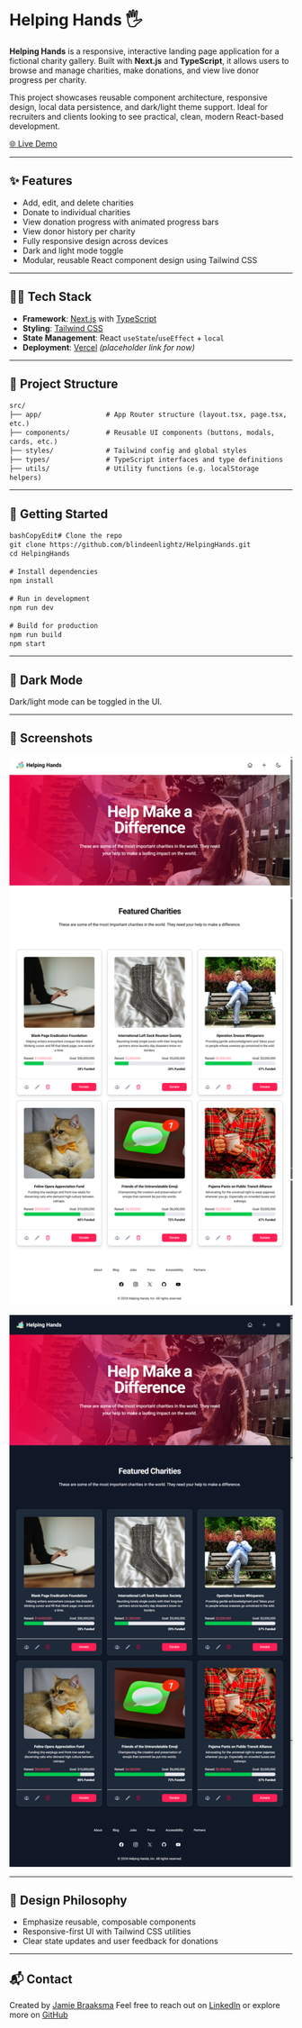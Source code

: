 # Helping Hands 🖐️

**Helping Hands** is a responsive, interactive landing page application for a fictional charity gallery. Built with **Next.js** and **TypeScript**, it allows users to browse and manage charities, make donations, and view live donor progress per charity.

This project showcases reusable component architecture, responsive design, local data persistence, and dark/light theme support. Ideal for recruiters and clients looking to see practical, clean, modern React-based development.

<a href="https://your-demo-link.com" target="_blank" rel="noopener noreferrer">🌐 Live Demo</a>

------

## ✨ Features

- Add, edit, and delete charities
- Donate to individual charities
- View donation progress with animated progress bars
- View donor history per charity
- Fully responsive design across devices
- Dark and light mode toggle
- Modular, reusable React component design using Tailwind CSS

------

## 🧑‍💻 Tech Stack

- **Framework**: [Next.js](https://nextjs.org/) with [TypeScript](https://www.typescriptlang.org/)
- **Styling**: [Tailwind CSS](https://tailwindcss.com/)
- **State Management**: React `useState`/`useEffect` + `local`
- **Deployment**: [Vercel](https://vercel.com/) *(placeholder link for now)*

------

## 📁 Project Structure

```
src/
├── app/                # App Router structure (layout.tsx, page.tsx, etc.)
├── components/         # Reusable UI components (buttons, modals, cards, etc.)
├── styles/             # Tailwind config and global styles
├── types/              # TypeScript interfaces and type definitions
├── utils/              # Utility functions (e.g. localStorage helpers)
```

------

## 🚀 Getting Started

```
bashCopyEdit# Clone the repo
git clone https://github.com/blindeenlightz/HelpingHands.git
cd HelpingHands

# Install dependencies
npm install

# Run in development
npm run dev

# Build for production
npm run build
npm start
```

------

## 🌙 Dark Mode

Dark/light mode can be toggled in the UI.

------

## 📸 Screenshots


![Landing Page](./screenshots/LightModeScreenshot.png)

![Dark Mode](./screenshots/DarkModeScreenshot.png)


------

## 🧠 Design Philosophy

- Emphasize reusable, composable components
- Responsive-first UI with Tailwind CSS utilities
- Clear state updates and user feedback for donations

------

## 📬 Contact

Created by <a href="https://jamiebraaksma.dev" target="_blank" rel="noopener noreferrer">Jamie Braaksma</a>
 Feel free to reach out on <a href="https://www.linkedin.com/in/jamie-braaksma-b32273223" target="_blank" rel="noopener noreferrer">LinkedIn</a> or explore more on <a href="https://github.com/Blindeenlightz" target="_blank" rel="noopener noreferrer">GitHub</a>
